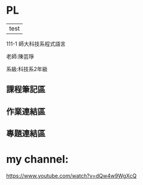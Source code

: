 # PL

<table>
    <tr>
        <td>test</td>
    </tr>
</table>

111-1 師大科技系程式語言

老師:陳芸琤

系級:科技系2年級

## 課程筆記區

## 作業連結區

## 專題連結區

# my channel:
https://www.youtube.com/watch?v=dQw4w9WgXcQ
